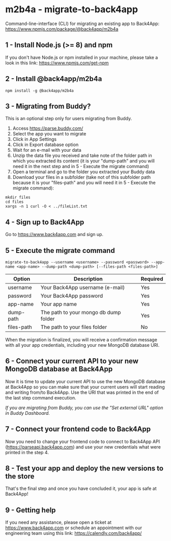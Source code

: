 # m2b4a - migrate-to-back4app
Command-line-interface (CLI) for migrating an existing app to Back4App: https://www.npmjs.com/package/@back4app/m2b4a

## 1 - Install Node.js (>= 8) and npm

If you don't have Node.js or npm installed in your machine, please take a look in this link: https://www.npmjs.com/get-npm

## 2 - Install @back4app/m2b4a
```
npm install -g @back4app/m2b4a
```

## 3 - Migrating from Buddy?
This is an optional step only for users migrating from Buddy.
1. Access https://parse.buddy.com/
1. Select the app you want to migrate
1. Click in App Settings
1. Click in Export database option
1. Wait for an e-mail with your data
1. Unzip the data file you received and take note of the folder path in which you extracted its content (it is your "dump-path" and you will need it in the next step and in 5 - Execute the migrate command)
1. Open a terminal and go to the folder you extracted your Buddy data
1. Download your files in a subfolder (take not of this subfolder path because it is your "files-path" and you will need it in 5 - Execute the migrate command):
```
mkdir files
cd files
xargs -n 1 curl -O < ../fileList.txt
```

## 4 - Sign up to Back4App
Go to https://www.back4app.com and sign up.

## 5 - Execute the migrate command
```
migrate-to-back4app --username <username> --password <password> --app-name <app-name> --dump-path <dump-path> [--files-path <files-path>]
```
Option | Description | Required
--- | --- | ---
username | Your Back4App username (e-mail) | Yes
password | Your Back4App password | Yes
app-name | Your app name | Yes
dump-path | The path to your mongo db dump folder | Yes
files-path | The path to your files folder | No

When the migration is finalized, you will receive a confirmation message with all your app credentials, including your new MongoDB database URI.

## 6 - Connect your current API to your new MongoDB database at Back4App
Now it is time to update your current API to use the new MongoDB database at Back4App so you can make sure that your current users will start reading and writing from/to Back4App. Use the URI that was printed in the end of the last step command execution.

*If you are migrating from Buddy, you can use the "Set external URL" option in Buddy Dashboard.*

## 7 - Connect your frontend code to Back4App
Now you need to change your frontend code to connect to Back4App API (https://parseapi.back4app.com) and use your new credentials what were printed in the step 4.

## 8 - Test your app and deploy the new versions to the store
That's the final step and once you have concluded it, your app is safe at Back4App!

## 9 - Getting help
If you need any assistance, please open a ticket at https://www.back4app.com or schedule an appointment with our engineering team using this link: https://calendly.com/back4app/
